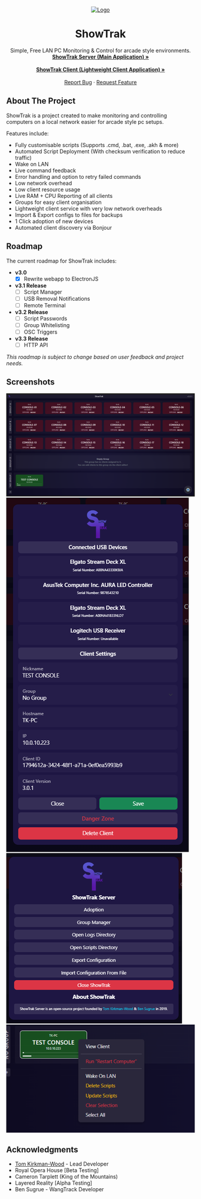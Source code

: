
<br />
<div align="center">

<a href="https://github.com/ShowTrak/ShowTrakClient">
    <img src="https://tkw.bz/img/ShowTrak.png" alt="Logo" width="120" height="120">
</a>

<h1 align="center">ShowTrak</h1>
  <p align="center">
    Simple, Free LAN PC Monitoring & Control for arcade style environments.
    <br />
    <a href="https://github.com/ShowTrak/ShowTrakServer"><strong>ShowTrak Server (Main Application) »</strong></a>
    <br />
    <br />
    <a href="https://github.com/ShowTrak/ShowTrakClient"><strong>ShowTrak Client (Lightweight Client Application) »</strong></a>
    <br />
    <br />
    <a href="https://github.com/ShowTrak/ShowTrakServer/issues/new?labels=bug&template=bug-report---.md">Report Bug</a>
    &middot;
    <a href="https://github.com/ShowTrak/ShowTrakServer/issues/new?labels=enhancement&template=feature-request---.md">Request Feature</a>
  </p>
</div>

<!-- ABOUT THE PROJECT -->
## About The Project

ShowTrak is a project created to make monitoring and controlling computers on a local network easier for arcade style pc setups.

Features include:
* Fully customisable scripts (Supports .cmd, .bat, .exe, .akh & more)
* Automated Script Deployment (With checksum verification to reduce traffic)
* Wake on LAN
* Live command feedback
* Error handling and option to retry failed commands
* Low network overhead
* Low client resource usage
* Live RAM + CPU Reporting of all clients
* Groups for easy client organisation
* Lightweight client service with very low network overheads
* Import & Export configs to files for backups
* 1 Click adoption of new devices
* Automated client discovery via Bonjour

## Roadmap

The current roadmap for ShowTrak includes:

- **v3.0**
  - [x] Rewrite webapp to ElectronJS

- **v3.1 Release**
  - [ ] Script Manager
  - [ ] USB Removal Notifications
  - [ ] Remote Terminal

- **v3.2 Release**
  - [ ] Script Passwords
  - [ ] Group Whitelisting
  - [ ] OSC Triggers

- **v3.3 Release**
  - [ ] HTTP API

*This roadmap is subject to change based on user feedback and project needs.*

## Screenshots

![ShowTrak Screen Shot][showtrak-screenshot-1]
![ShowTrak Screen Shot][showtrak-screenshot-2]
![ShowTrak Screen Shot][showtrak-screenshot-3]
![ShowTrak Screen Shot][showtrak-screenshot-4]

<!-- ACKNOWLEDGMENTS -->
## Acknowledgments
* [Tom Kirkman-Wood](https://tkw.bz) - Lead Developer
* Royal Opera House [Beta Testing]
* Cameron Tarplett (King of the Mountains)
* Layered Reality [Alpha Testing]
* Ben Sugrue - WangTrack Developer

<!-- MARKDOWN LINKS & IMAGES -->
<!-- https://www.markdownguide.org/basic-syntax/#reference-style-links -->

[linkedin-url]: https://www.linkedin.com/in/thomas-kirkman-wood-aa0242190/
[showtrak-logo]: ../images/icon.png
[showtrak-screenshot-1]: ../images/screenshot-1.png
[showtrak-screenshot-2]: ../images/screenshot-2.png
[showtrak-screenshot-3]: ../images/screenshot-3.png
[showtrak-screenshot-4]: ../images/screenshot-4.png